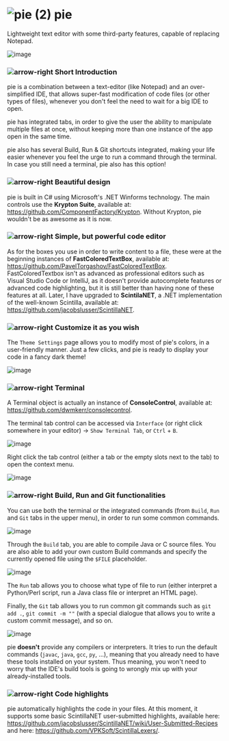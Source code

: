 # ![pie (2)](https://user-images.githubusercontent.com/39602100/226106760-a2dca0ad-8435-452b-9bb8-0b29a985d9a4.png) pie
Lightweight text editor with some third-party features, capable of replacing Notepad.

![image](https://i.imgur.com/QUWQX4f.png)

### ![arrow-right](https://user-images.githubusercontent.com/39602100/226106727-60b84260-3f49-44eb-a36d-a76d1ae2e2c1.png) Short Introduction
pie is a combination between a text-editor (like Notepad) and an over-simplified IDE, that allows super-fast modification of code files (or other types of files), whenever you don't feel the need to wait for a big IDE to open.

pie has integrated tabs, in order to give the user the ability to manipulate multiple files at once, without keeping more than one instance of the app open in the same time.

pie also has several Build, Run & Git shortcuts integrated, making your life easier whenever you feel the urge to run a command through the terminal. In case you still need a terminal, pie also has this option!

### ![arrow-right](https://user-images.githubusercontent.com/39602100/226106727-60b84260-3f49-44eb-a36d-a76d1ae2e2c1.png) Beautiful design
pie is built in C# using Microsoft's .NET Winforms technology. The main controls use the **Krypton Suite**, available at: https://github.com/ComponentFactory/Krypton. Without Krypton, pie wouldn't be as awesome as it is now.

### ![arrow-right](https://user-images.githubusercontent.com/39602100/226106727-60b84260-3f49-44eb-a36d-a76d1ae2e2c1.png) Simple, but powerful code editor
As for the boxes you use in order to write content to a file, these were at the beginning instances of **FastColoredTextBox**, available at: https://github.com/PavelTorgashov/FastColoredTextBox. FastColoredTextbox isn't as advanced as professional editors such as Visual Studio Code or IntelliJ, as it doesn't provide autocomplete features or advanced code highlighting, but it is still better than having none of these features at all. Later, I have upgraded to **ScintilaNET**, a .NET implementation of the well-known Scintilla, available at: https://github.com/jacobslusser/ScintillaNET.

### ![arrow-right](https://user-images.githubusercontent.com/39602100/226106727-60b84260-3f49-44eb-a36d-a76d1ae2e2c1.png) Customize it as you wish
The `Theme Settings` page allows you to modify most of pie's colors, in a user-friendly manner. Just a few clicks, and pie is ready to display your code in a fancy dark theme!

![image](https://i.imgur.com/04w9IL6.png)

### ![arrow-right](https://user-images.githubusercontent.com/39602100/226106727-60b84260-3f49-44eb-a36d-a76d1ae2e2c1.png) Terminal
A Terminal object is actually an instance of **ConsoleControl**, available at: https://github.com/dwmkerr/consolecontrol.

The terminal tab control can be accessed via `Interface` (or right click somewhere in your editor) -> `Show Terminal Tab`, or `Ctrl` + `B`.

![image](https://i.imgur.com/FJ4riTc.png)

Right click the tab control (either a tab or the empty slots next to the tab) to open the context menu.

![image](https://imgur.com/rhu7qVB.png)

### ![arrow-right](https://user-images.githubusercontent.com/39602100/226106727-60b84260-3f49-44eb-a36d-a76d1ae2e2c1.png) Build, Run and Git functionalities
You can use both the terminal or the integrated commands (from `Build`, `Run` and `Git` tabs in the upper menu), in order to run some common commands.

![image](https://imgur.com/zYc0plN.png)

Through the `Build` tab, you are able to compile Java or C source files. You are also able to add your own custom Build commands and specify the currently opened file using the `$FILE` placeholder.

![image](https://i.imgur.com/ifoZP9A.png)

The `Run` tab allows you to choose what type of file to run (either interpret a Python/Perl script, run a Java class file or interpret an HTML page). 

Finally, the `Git` tab allows you to run common git commands such as `git add .`, `git commit -m ""` (with a special dialogue that allows you to write a custom commit message), and so on.

![image](https://i.imgur.com/Hug2ydu.png)

pie **doesn't** provide any compilers or interpreters. It tries to run the default commands (`javac`, `java`, `gcc`, `py`, ...), meaning that you already need to have these tools installed on your system. Thus meaning, you won't need to worry that the IDE's build tools is going to wrongly mix up with your already-installed tools.

### ![arrow-right](https://user-images.githubusercontent.com/39602100/226106727-60b84260-3f49-44eb-a36d-a76d1ae2e2c1.png) Code highlights
pie automatically highlights the code in your files. At this moment, it supports some basic ScintillaNET user-submitted highlights, available here: https://github.com/jacobslusser/ScintillaNET/wiki/User-Submitted-Recipes and here: https://github.com/VPKSoft/ScintillaLexers/.
